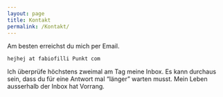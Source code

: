 ```yaml
---
layout: page
title: Kontakt
permalink: /Kontakt/
---
```


Am besten erreichst du mich per Email.

`hejhej at fabiofilli Punkt com`

Ich überprüfe höchstens zweimal am Tag meine Inbox. Es kann  durchaus sein, dass du für eine Antwort mal “länger” warten musst. Mein Leben ausserhalb der Inbox hat Vorrang.
